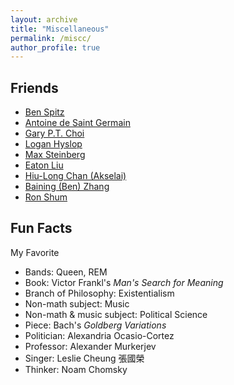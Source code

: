 ```yaml
---
layout: archive
title: "Miscellaneous"
permalink: /miscc/
author_profile: true
---
```


Friends
------

* <a href="https://benspitz.com/"> Ben Spitz </a> <br>
* <a href="https://antoinedsg.com/"> Antoine de Saint Germain </a> <br>
* <a href="https://www.math.cuhk.edu.hk/~ptchoi/"> Gary P.T. Choi </a> <br>
* <a href="https://loganhyslop.github.io"> Logan Hyslop </a> <br>
* <a href="https://max.steinbergfour.com/"> Max Steinberg </a> <br>
* <a href="https://amgminequality.github.io/"> Eaton Liu </a> <br>
* <a href= "https://akselai.github.io/"> Hiu-Long Chan (Akselai) </a> <br>
* <a href="http://bzhangbp.student.ust.hk/"> Baining (Ben) Zhang </a> <br>
* <a href= "https://teinc3.github.io/"> Ron Shum </a> <br>

Fun Facts
------
My Favorite <br>
* Bands: Queen, REM <br>
* Book: Victor Frankl's *Man's Search for Meaning*
* Branch of Philosophy: Existentialism
* Non-math subject: Music <br>
* Non-math & music subject: Political Science <br>
* Piece: Bach's *Goldberg Variations* <br>
* Politician: Alexandria Ocasio-Cortez <br>
* Professor: Alexander Murkerjev <br>
* Singer: Leslie Cheung 張國榮 <br>
* Thinker: Noam Chomsky <br>

